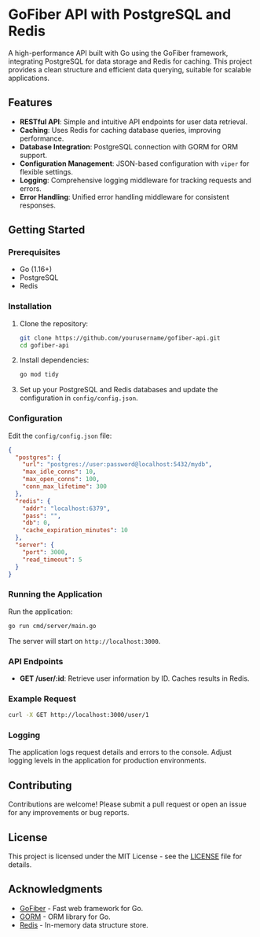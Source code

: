 # GoFiber API with PostgreSQL and Redis

A high-performance API built with Go using the GoFiber framework, integrating PostgreSQL for data storage and Redis for caching. This project provides a clean structure and efficient data querying, suitable for scalable applications.

## Features

- **RESTful API**: Simple and intuitive API endpoints for user data retrieval.
- **Caching**: Uses Redis for caching database queries, improving performance.
- **Database Integration**: PostgreSQL connection with GORM for ORM support.
- **Configuration Management**: JSON-based configuration with `viper` for flexible settings.
- **Logging**: Comprehensive logging middleware for tracking requests and errors.
- **Error Handling**: Unified error handling middleware for consistent responses.

## Getting Started

### Prerequisites

- Go (1.16+)
- PostgreSQL
- Redis

### Installation

1. Clone the repository:

   ```bash
   git clone https://github.com/yourusername/gofiber-api.git
   cd gofiber-api
   ```

2. Install dependencies:

   ```bash
   go mod tidy
   ```

3. Set up your PostgreSQL and Redis databases and update the configuration in `config/config.json`.

### Configuration

Edit the `config/config.json` file:

```json
{
  "postgres": {
    "url": "postgres://user:password@localhost:5432/mydb",
    "max_idle_conns": 10,
    "max_open_conns": 100,
    "conn_max_lifetime": 300
  },
  "redis": {
    "addr": "localhost:6379",
    "pass": "",
    "db": 0,
    "cache_expiration_minutes": 10
  },
  "server": {
    "port": 3000,
    "read_timeout": 5
  }
}
```

### Running the Application

Run the application:

```bash
go run cmd/server/main.go
```

The server will start on `http://localhost:3000`.

### API Endpoints

- **GET /user/:id**: Retrieve user information by ID. Caches results in Redis.

### Example Request

```bash
curl -X GET http://localhost:3000/user/1
```

### Logging

The application logs request details and errors to the console. Adjust logging levels in the application for production environments.

## Contributing

Contributions are welcome! Please submit a pull request or open an issue for any improvements or bug reports.

## License

This project is licensed under the MIT License - see the [LICENSE](LICENSE) file for details.

## Acknowledgments

- [GoFiber](https://gofiber.io) - Fast web framework for Go.
- [GORM](https://gorm.io) - ORM library for Go.
- [Redis](https://redis.io) - In-memory data structure store.
```

